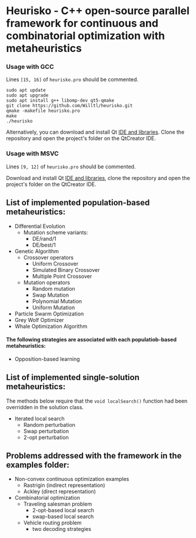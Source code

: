 # Heurisko - C++ open-source parallel framework for continuous and combinatorial optimization with metaheuristics

### Usage with GCC
Lines `[15, 16]` of `heurisko.pro` should be commented.
```  
sudo apt update
sudo apt upgrade
sudo apt install g++ libomp-dev qt5-qmake
git clone https://github.com/Willtl/heurisko.git
qmake -makefile heurisko.pro
make
./heurisko
```
Alternatively, you can download and install Qt [IDE and libraries](https://www.qt.io/download). Clone the repository and open the project's folder on the QtCreator IDE.

### Usage with MSVC
Lines `[9, 12]` of `heurisko.pro` should be commented.

Download and install Qt [IDE and libraries](https://www.qt.io/download), clone the repository and open the project's folder on the QtCreator IDE.

## List of implemented population-based metaheuristics:
- Differential Evolution
   - Mutation scheme variants:
      - DE/rand/1
      - DE/best/1
- Genetic Algorithm
   - Crossover operators
      - Uniform Crossover
      - Simulated Binary Crossover
      - Multiple Point Crossover 
   - Mutation operators
      - Random mutation
      - Swap Mutation
      - Polynomial Mutation
      - Uniform Mutation 
- Particle Swarm Optimization
- Grey Wolf Optimizer
- Whale Optimization Algorithm

#### The following strategies are associated with each populatiob-based metaheuristics:
- Opposition-based learning

## List of implemented single-solution metaheuristics:
The methods below require that the `void localSearch()` function had been overridden in the solution class.
- Iterated local search
   - Random perturbation
   - Swap perturbation
   - 2-opt perturbation

## Problems addressed with the framework in the examples folder:
- Non-convex continuous optimization examples
   - Rastrigin (indirect representation)
   - Ackley    (direct   representation)
- Combinatorial optimization
   - Traveling  salesman problem
      - 2-opt-based local search
      - swap-based local search
   - Vehicle routing problem
      - two decoding strategies 
   
